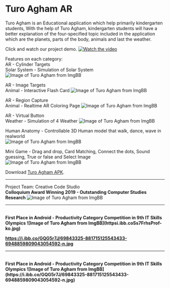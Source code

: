 # Turo Agham AR

Turo Agham is an Educational application which help primarily kindergarten students, With the help of Turo Agham, kindergarten students will have a better explanation of the four-specified topic included in the application which are the planets, parts of the body, animals and last the weather.

Click and watch our project demo.
[![Watch the video](https://i.ibb.co/fMX1qBR/Video-Turo-Agham-Cover.png)](https://www.youtube.com/watch?v=9E_OvGX7UEg&feature=youtu.be)

Features on each category:  
AR - Cylinder Targets  
Solar System - Simulation of Solar System  
![Image of Turo Agham from ImgBB](https://i.ibb.co/Rzz4Qv9/Screenshot-20190429-161420.jpg)

AR - Image Targets  
Animal - Interactive Flash Card
![Image of Turo Agham from ImgBB](https://i.ibb.co/QDH8J8c/AnimalAR.png)

AR - Region Capture  
Animal - Realtime AR Coloring Page 
![Image of Turo Agham from ImgBB](https://i.ibb.co/XWvVFsN/Color.png)

AR - Virtual Button  
Weather - Simulation of 4 Weather
![Image of Turo Agham from ImgBB](https://i.ibb.co/P9H1qHZ/Screenshot-20190429-161807.jpg)

Human Anatomy - Controllable 3D Human model that walk, dance, wave in realworld  
![Image of Turo Agham from ImgBB](https://i.ibb.co/Sf1V2cc/Screenshot-20190429-161952.jpg)

Mini Game - Drag and drop, Card Matching, Connect the dots, Sound guessing, True or false and Select Image  
![Image of Turo Agham from ImgBB](https://i.ibb.co/HHGvdqf/MiniGame.png)

Download [Turo Agham APK](https://play.google.com/store/apps/details?id=com.CCS.TuroAghamCS2).

- - - -  - - -  
Project Team: Creative Code Studio  
<b>Colloquium Award Winning 2019 - Outstanding Computer Studies Research</b>
![Image of Turo Agham from ImgBB](httpsi.ibb.coSs7FrhsProf-ko.jpg)

- - - - - - - -  
<br />
<b>First Place in Android - Productivity Category Competition in 9th IT Skills Olympics<b>
![Image of Turo Agham from ImgBB](httpsi.ibb.coSs7FrhsProf-ko.jpg)

https://i.ibb.co/GQG5r7J/69843325-881715125543433-6948859809043054592-n.jpg
- - - - - - - - 
<br />
<b>First Place in Android - Productivity Category Competition in 9th IT Skills Olympics<b>
![Image of Turo Agham from ImgBB](https://i.ibb.co/GQG5r7J/69843325-881715125543433-6948859809043054592-n.jpg)
